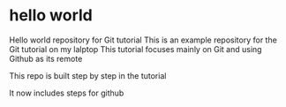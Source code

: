 # hello world
Hello world repository for Git tutorial
This is an example repository for the Git tutorial on my lalptop
This tutorial focuses mainly on Git and using Github as its remote

This repo is built step by step in the tutorial

It now includes steps for github
